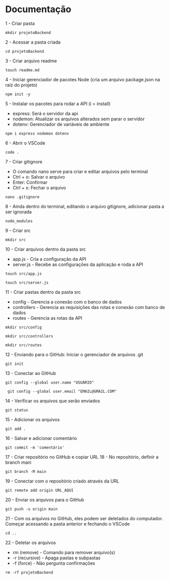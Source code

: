 # Documentação
1 - Criar pasta
```
mkdir projetoBackend
```
2 - Acessar a pasta criada
```
cd projetoBackend
```
3 - Criar arquivo readme
```
touch readme.md
```
4 - Iniciar gerenciador de pacotes Node (cria um arquivo package.json na raíz do projeto)
```
npm init -y
```
5 - Instalar os pacotes para rodar a API (i = install)
* express: Será o servidor da api
* nodemon: Atualizar os arquivos alterados sem parar o servidor
* dotenv: Gerenciador de variáveis de ambiente
```
npm i express nodemon dotenv
```
6 - Abrir o VSCode
```
code .
```
7 - Criar gitignore
* O comando nano serve para criar e editar arquivos pelo terminal
* Ctrl + o: Salvar o arquivo
* Enter: Confirmar
* Ctrl + x: Fechar o arquivo
```
nano .gitignore
```
8 - Ainda dentro do terminal, editando o arquivo gitignore, adicionar pasta a ser ignorada
```
node_modules
```
9 - Criar src
```
mkdir src
```
10 - Criar arquivos dentro da pasta src
* app.js - Cria a configuração da API
* server.js - Recebe as configurações da aplicação e roda a API
```
touch src/app.js
```
```
touch src/server.js
```
11 - Criar pastas dentro da pasta src
* config - Gerencia a conexão com o banco de dados
* controllers - Gerencia as requisições das rotas e conexão com banco de dados
* routes - Gerencia as rotas da API
```
mkdir src/config
```
```
mkdir src/controllers
```
```
mkdir src/routes
```
12 - Enviando para o GitHub: Iniciar o gerenciador de arquivos .git
```
git init
```
13 - Conectar ao GitHub
```
git config --global user.name "USUÁRIO"
```
```
 git config --global user.email "EMAIL@GMAIL.COM"
```
14 - Verificar os arquivos que serão enviados
```
git status
```
15 - Adicionar os arquivos
```
git add .
```
16 - Salvar e adicionar comentário
```
git commit -m 'comentário'
```
17 - Criar repositório no GitHub e copiar URL
18 - No repositório, definir a branch main
```
git branch -M main
```
19 - Conectar com o repositório criado através da URL
```
git remote add origin URL_AQUI
```
20 - Enviar os arquivos para o GitHub
```
git push -u origin main
```
21 - Com os arquivos no GitHub, eles podem ser deletados do computador. Começar acessando a pasta anterior e fechando o VSCode
```
cd ..
```
22 - Deletar os arquivos
* rm (remove) - Comando para remover arquivo(s)
* -r (recursive) - Apaga pastas e subpastas
* -f (force) - Não pergunta confirmações
```
rm -rf projetoBackend
```